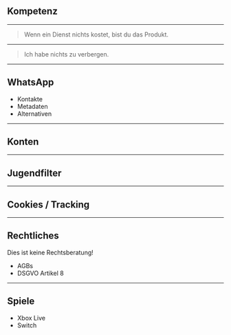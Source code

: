 ## Kompetenz

---

> Wenn ein Dienst nichts kostet, bist du das Produkt.

---

> Ich habe nichts zu verbergen.

---

## WhatsApp

- <i class="fa-solid fa-address-book"></i> Kontakte
- <i class="fa-solid fa-people-arrows"></i> Metadaten
- <i class="fa-solid fa-ranking-star"></i> Alternativen

---

## Konten

---

## Jugendfilter

---

## Cookies / Tracking

---

## Rechtliches

Dies ist keine Rechtsberatung!

- <i class="fa-solid fa-file-contract"></i> AGBs
- <i class="fa-solid fa-section"></i> DSGVO Artikel 8

---

## Spiele

- Xbox Live
- Switch
